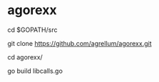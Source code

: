 agorexx
=======
cd $GOPATH/src

git clone https://github.com/agrellum/agorexx.git

cd agorexx/

go build libcalls.go
